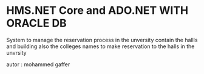 # HMS.NET Core and ADO.NET WITH ORACLE DB 
System to manage the reservation process in the unversity contain the hallls and building 
also the colleges names to make reservation to the halls in the unvrsity 


autor : mohammed gaffer 
